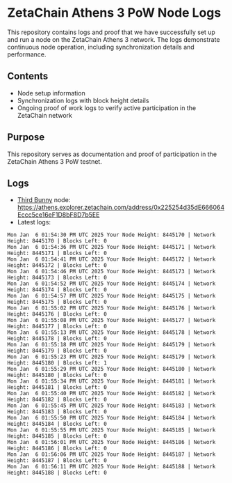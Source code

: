 # ZetaChain Athens 3 PoW Node Logs
This repository contains logs and proof that we have successfully set up and run a node on the ZetaChain Athens 3 network. The logs demonstrate continuous node operation, including synchronization details and performance.

## Contents
- Node setup information
- Synchronization logs with block height details
- Ongoing proof of work logs to verify active participation in the ZetaChain network

## Purpose
This repository serves as documentation and proof of participation in the ZetaChain Athens 3 PoW testnet.

## Logs

- [Third Bunny](https://thirdbunny.xyz/) node: https://athens.explorer.zetachain.com/address/0x225254d35dE666064Eccc5ce16eF1D8bF8D7b5EE
- Latest logs:
```
Mon Jan  6 01:54:30 PM UTC 2025 Your Node Height: 8445170 | Network Height: 8445170 | Blocks Left: 0
Mon Jan  6 01:54:36 PM UTC 2025 Your Node Height: 8445171 | Network Height: 8445171 | Blocks Left: 0
Mon Jan  6 01:54:41 PM UTC 2025 Your Node Height: 8445172 | Network Height: 8445172 | Blocks Left: 0
Mon Jan  6 01:54:46 PM UTC 2025 Your Node Height: 8445173 | Network Height: 8445173 | Blocks Left: 0
Mon Jan  6 01:54:52 PM UTC 2025 Your Node Height: 8445174 | Network Height: 8445174 | Blocks Left: 0
Mon Jan  6 01:54:57 PM UTC 2025 Your Node Height: 8445175 | Network Height: 8445175 | Blocks Left: 0
Mon Jan  6 01:55:02 PM UTC 2025 Your Node Height: 8445176 | Network Height: 8445176 | Blocks Left: 0
Mon Jan  6 01:55:08 PM UTC 2025 Your Node Height: 8445177 | Network Height: 8445177 | Blocks Left: 0
Mon Jan  6 01:55:13 PM UTC 2025 Your Node Height: 8445178 | Network Height: 8445178 | Blocks Left: 0
Mon Jan  6 01:55:18 PM UTC 2025 Your Node Height: 8445179 | Network Height: 8445179 | Blocks Left: 0
Mon Jan  6 01:55:23 PM UTC 2025 Your Node Height: 8445179 | Network Height: 8445180 | Blocks Left: 1
Mon Jan  6 01:55:29 PM UTC 2025 Your Node Height: 8445180 | Network Height: 8445180 | Blocks Left: 0
Mon Jan  6 01:55:34 PM UTC 2025 Your Node Height: 8445181 | Network Height: 8445181 | Blocks Left: 0
Mon Jan  6 01:55:40 PM UTC 2025 Your Node Height: 8445182 | Network Height: 8445182 | Blocks Left: 0
Mon Jan  6 01:55:45 PM UTC 2025 Your Node Height: 8445183 | Network Height: 8445183 | Blocks Left: 0
Mon Jan  6 01:55:50 PM UTC 2025 Your Node Height: 8445184 | Network Height: 8445184 | Blocks Left: 0
Mon Jan  6 01:55:55 PM UTC 2025 Your Node Height: 8445185 | Network Height: 8445185 | Blocks Left: 0
Mon Jan  6 01:56:01 PM UTC 2025 Your Node Height: 8445186 | Network Height: 8445186 | Blocks Left: 0
Mon Jan  6 01:56:06 PM UTC 2025 Your Node Height: 8445187 | Network Height: 8445187 | Blocks Left: 0
Mon Jan  6 01:56:11 PM UTC 2025 Your Node Height: 8445188 | Network Height: 8445188 | Blocks Left: 0
```

